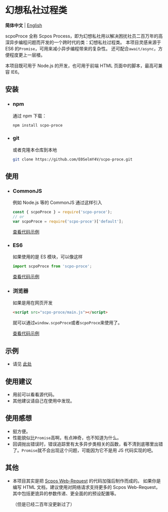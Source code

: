 # 幻想私社过程类

**简体中文** | [English](readme.md)

scpoProce 全称 Scpos Process，即为幻想私社用以解决困扰社员二百万年的高深异步编程问题而开发的一个跨时代的类：幻想私社过程类。
本项目灵感来源于 ES6 的`Promise`，可用来减小异步编程带来的复杂性。
还可配合`await/async`，方便程度更上一层楼。

本项目既可用于 Node.js 的开发，也可用于前端 HTML 页面中的脚本，最高可兼容 IE6。

## 安装

- ### npm

  通过 npm 下载：

  ```bash
  npm install scpo-proce
  ```

- ### git

  或者克隆本仓库到本地

  ```bash
  git clone https://github.com/E0SelmY4V/scpo-proce.git
  ```

## 使用

- ### CommonJS

  例如 Node.js 等的 CommonJS 通过这样引入

  ```javascript
  const { scpoProce } = require('scpo-proce');
  // or
  var scpoProce = require('scpo-proce')['default'];
  ```

  [查看代码示例](test0.js)

- ### ES6

  如果使用的是 ES 模块，可以像这样

  ```javascript
  import scpoProce from 'scpo-proce';
  ```

  [查看代码示例](test1.ts)

- ### 浏览器

  如果是用在网页开发

  ```html
  <script src="scpo-proce/main.js"></script>
  ```

  就可以通过`window.scpoProce`或者`scpoProce`来使用了。

  [查看代码示例](test2.hta)

## 示例

- 请见 [此处](demo-zh.md)

## 使用建议

- 用前可以看看源代码。
- 其他建议请自己在使用中发现。

## 使用感想

- 挺方便。
- 性能貌似比`Promise`高啊，有点神奇，也不知道为什么。
- 回调抛出错误时，错误追踪里有太多异步类相关的函数，看不清到底哪里出错了。`Promise`就不会出现这个问题，可能因为它不是用 JS 代码实现的吧。

## 其他

- 本项目其实是把 [Scpos Web-Request](https://github.com/E0SelmY4V/scpo-webreq) 的代码加强后制作而成的。
  如果你是编写 HTML 文档，建议使用对网络请求支持更多的 Scpos Web-Request，其中包括更诡异的参数传递、更全面的的预设配置等。

  （但是已经二百年没更新过了）
